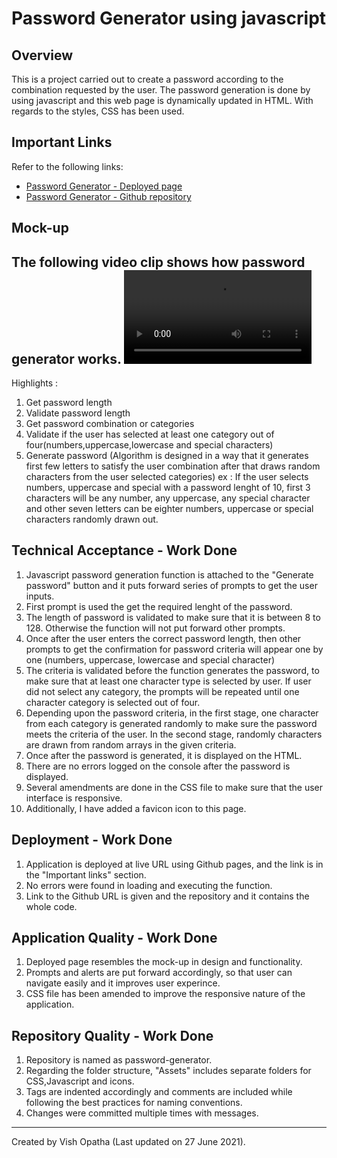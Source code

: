 # Password Generator using javascript

## Overview
This is a project carried out to create a password according to the combination requested by the user. The password generation is done by using javascript and this web page is dynamically updated in HTML. With regards to the styles, CSS has been used.

## Important Links
Refer to the following links:
* [Password Generator - Deployed page](https://vish-opatha.github.io/password-generator/)
* [Password Generator - Github repository](https://github.com/vish-opatha/password-generator)

## Mock-up
The following video clip shows how password generator works.
![Password Generator - Video.](.assets/videos/mockup.mp4)
---
 Highlights :
  1. Get password length
  2. Validate password length
  3. Get password combination or categories
  4. Validate if the user has selected at least one category out of four(numbers,uppercase,lowercase and special characters)
  5. Generate password (Algorithm is designed in a way that it generates first few letters to satisfy the user combination after that draws random characters from the user selected categories)
    ex : If the user selects numbers, uppercase and special with a password lenght of 10, first 3 characters will be any number, any uppercase, any special character and other seven letters can be eighter numbers, uppercase or special characters randomly drawn out.


## Technical Acceptance - Work Done
1. Javascript password generation function is attached to the "Generate password" button and it puts forward series of    prompts to get the user inputs.
2. First prompt is used the get the required lenght of the password.
3. The length of password is validated to make sure that it is between 8 to 128. Otherwise the function will not put forward other prompts. 
4. Once after the user enters the correct password length, then other prompts to get the confirmation for password criteria will appear one by one (numbers, uppercase, lowercase and special character)
5. The criteria is validated before the function generates the password, to make sure that at least one character type is selected by user. If user did not select any category, the prompts will be repeated until one character category is selected out of four.
6. Depending upon the password criteria, in the first stage, one character from each category is generated randomly to make sure the password meets the criteria of the user. In the second stage, randomly characters are drawn from random arrays in the given criteria.
7. Once after the password is generated, it is displayed on the HTML.
8. There are no errors logged on the console after the password is displayed.
8. Several amendments are done in the CSS file to make sure that the user interface is responsive.
9. Additionally, I have added a favicon icon to this page.

## Deployment - Work Done
1. Application is deployed at live URL using Github pages, and the link is in the "Important links" section.
2. No errors were found in loading and executing the function.
3. Link to the Github URL is given and the repository and it contains the whole code.

## Application Quality - Work Done
1. Deployed page resembles the mock-up in design and functionality.
2. Prompts and alerts are put forward accordingly, so that user can navigate easily and it improves user experince.
3. CSS file has been amended to improve the responsive nature of the application.

## Repository Quality - Work Done
1. Repository is named as password-generator.
2. Regarding the folder structure, "Assets" includes separate folders for CSS,Javascript and icons. 
4. Tags are indented accordingly and comments are included while following the best practices for naming conventions.
5. Changes were committed multiple times with messages.

- - -
Created by Vish Opatha (Last updated on 27 June 2021).
